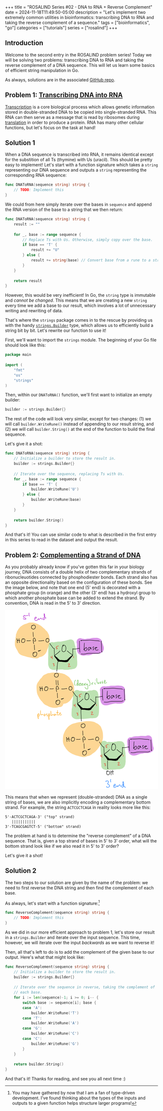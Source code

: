 +++
title = "ROSALIND Series #02 - DNA to RNA + Reverse Complement"
date = 2024-11-18T11:49:50-05:00
description = "Let's implement two extremely common utilities in bioinformatics: transcribing DNA to RNA and taking the reverse complement of a sequence."
tags = ["bioinformatics", "go"]
categories = ["tutorials"]
series = ["rosalind"]
+++

## Introduction

Welcome to the second entry in the ROSALIND problem series! Today we will be solving two problems: transcribing DNA to RNA and taking the reverse complement of a DNA sequence. This will let us learn some basics of efficient string manipulation in Go.

As always, solutions are in the associated [GitHub repo](https://github.com/carreter/rosalind-solutions).

## Problem 1: [Transcribing DNA into RNA](https://rosalind.info/problems/rna/)

[Transcription](https://en.wikipedia.org/wiki/Transcription_(biology)) is a core biological process which allows genetic information stored in double-stranded DNA to be copied into single-stranded RNA. This RNA can then serve as a message that is read by ribosomes during [translation](https://en.wikipedia.org/wiki/Translation_(biology)) in order to produce a protein. RNA has many other cellular functions, but let's focus on the task at hand!

## Solution 1

When a DNA sequence is transcribed into RNA, it remains identical except for the substition of all Ts (thymine) with Us (uracil). This should be pretty easy to implement! Let's start with a function signature which takes a `string` representing our DNA sequence and outputs a `string` representing the corresponding RNA sequence:

```go
func DNAToRNA(sequence string) string {
    // TODO: Implement this
}
```

We could from here simply iterate over the bases in `sequence` and append the RNA version of the base to a string that we then return:

```go
func DNAToRNA(sequence string) string {
    result := ""

    for _, base := range sequence {
        // Replace Ts with Us. Otherwise, simply copy over the base.
        if base == 'T' {
            result += "U"
        } else {
            result += string(base) // Convert base from a rune to a string before appending.
        }
    }

    return result
}
```

However, this would be very inefficient! In Go, the `string` type is immutable and *cannot be changed*. This means that we are creating a new `string` every time we add a base to our result, which involves a lot of unnecessary writing and rewriting of data.

That's where the `strings` package comes in to the rescue by providing us with the handy [`strings.Builder`](https://pkg.go.dev/strings#Builder) type, which allows us to efficiently build a string bit by bit. Let's rewrite our function to use it!

First, we'll want to import the `strings` module. The beginning of your Go file should look like this:

```go
package main

import (
    "fmt"
    "os"
    "strings"
)
```

Then, within our `DNAToRNA()` function, we'll first want to initialize an empty builder:

```go
builder := strings.Builder{}
```

The rest of the code will look very similar, except for two changes: (1) we will call `builder.WriteRune()` instead of appending to our result string, and (2) we will call `builder.String()` at the end of the function to build the final sequence.

Let's give it a shot:

``` go
func DNAToRNA(sequence string) string {
	// Initialize a builder to store the result in.
	builder := strings.Builder{}

	// Iterate over the sequence, replacing Ts with Us.
	for _, base := range sequence {
		if base == 'T' {
			builder.WriteRune('U')
		} else {
			builder.WriteRune(base)
		}
	}

	return builder.String()
}
```

And that's it! You can use similar code to what is described in the first entry in this series to read in the dataset and output the result.

## Problem 2: [Complementing a Strand of DNA](https://rosalind.info/problems/revc/)

As you probably already know if you've gotten this far in your biology journey, DNA consists of a double helix of two complementary strands of ribonucleuotides connected by phosphodiester bonds. Each strand also has an opposite directionality based on the configuration of these bonds. See the image below, and note that one end (5' end) is decorated with a phosphate group (in orange) and the other (3' end) has a hydroxyl group to which another phosphate base can be added to extend the strand. By convention, DNA is read in the 5' to 3' direction. 


![Diagram of DNA structure showing 5' to 3' directionality](./dna-structure.png)


This means that when we represent (double-stranded) DNA as a single string of bases, we are also implicitly encoding a complementary bottom strand. For example, the string `ACTCGCTCAGA` in reality looks more like this:

```
5'-ACTCGCTCAGA-3' ("top" strand)
   |||||||||||
3'-TCAGCGAGTCT-5' ("bottom" strand)
```

The problem at hand is to determine the "reverse complement" of a DNA sequence. That is, given a top strand of bases in 5' to 3' order, what will the bottom strand look like if we also read it in 5' to 3' order?

Let's give it a shot!

## Solution 2

The two steps to our solution are given by the name of the problem: we need to first reverse the DNA string and then find the complement of each base.

As always, let's start with a function signature:[^1]

[^1]: You may have gathered by now that I am a fan of type-driven development. I've found thinking about the types of the inputs and outputs to a given function helps structure larger programs!

```go
func ReverseComplement(sequence string) string {
    // TODO: Implement this
}
```

As we did in our more efficient approach to problem 1, let's store our result in a `strings.Builder` and iterate over the input sequence. This time, however, we will iterate over the input *backwards* as we want to reverse it!

Then, all that's left to do is to add the complement of the given base to our output. Here's what that might look like:

```go
func ReverseComplement(sequence string) string {
	// Initialize a builder to store the result in.
    builder := strings.Builder{}

    // Iterate over the sequence in reverse, taking the complement of
    // each base.
    for i := len(sequence)-1; i >= 0; i-- {
        switch base := sequence[i]; base {
        case 'A':
            builder.WriteRune('T')
        case 'T':
            builder.WriteRune('A')
        case 'G':
            builder.WriteRune('C')
        case 'C':
            builder.WriteRune('G')
        }
    }

    return builder.String()
}
```

And that's it! Thanks for reading, and see you all next time :)

